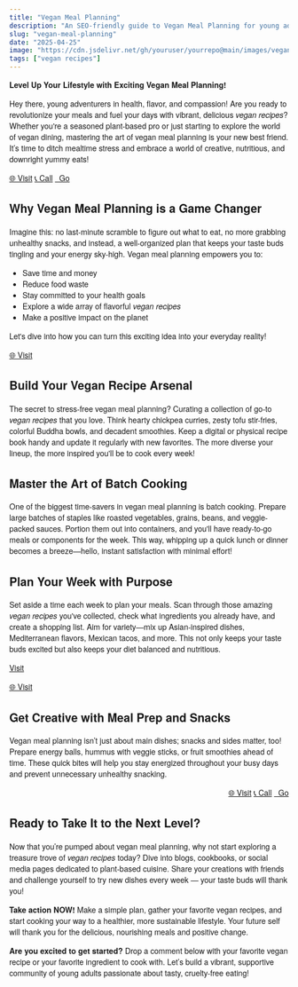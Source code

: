 ```yaml
---
title: "Vegan Meal Planning"
description: "An SEO-friendly guide to Vegan Meal Planning for young adults."
slug: "vegan-meal-planning"
date: "2025-04-25"
image: "https://cdn.jsdelivr.net/gh/youruser/yourrepo@main/images/vegan.jpg"
tags: ["vegan recipes"]
---
```

<style>
  body {
    font-family: "Helvetica Neue", Helvetica, Arial, sans-serif;
  }
</style>

**Level Up Your Lifestyle with Exciting Vegan Meal Planning!**

Hey there, young adventurers in health, flavor, and compassion! Are you ready to revolutionize your meals and fuel your days with vibrant, delicious *vegan recipes*? Whether you're a seasoned plant-based pro or just starting to explore the world of vegan dining, mastering the art of vegan meal planning is your new best friend. It’s time to ditch mealtime stress and embrace a world of creative, nutritious, and downright yummy eats!

<a href="https://example.com" class="button">🌐 Visit</a>
<a href="tel:+1234567890" class="button">📞 Call</a>
<a href="https://t.me/example" class="button primary">🚀 Go</a>

## Why Vegan Meal Planning is a Game Changer

Imagine this: no last-minute scramble to figure out what to eat, no more grabbing unhealthy snacks, and instead, a well-organized plan that keeps your taste buds tingling and your energy sky-high. Vegan meal planning empowers you to:

- Save time and money
- Reduce food waste
- Stay committed to your health goals
- Explore a wide array of flavorful *vegan recipes*
- Make a positive impact on the planet

Let's dive into how you can turn this exciting idea into your everyday reality!

<a href="https://example.com" class="inline-block bg-blue-600 text-white px-4 py-2 rounded-lg shadow hover:bg-blue-700">
  🌐 Visit
</a>

## Build Your Vegan Recipe Arsenal

The secret to stress-free vegan meal planning? Curating a collection of go-to *vegan recipes* that you love. Think hearty chickpea curries, zesty tofu stir-fries, colorful Buddha bowls, and decadent smoothies. Keep a digital or physical recipe book handy and update it regularly with new favorites. The more diverse your lineup, the more inspired you'll be to cook every week!

## Master the Art of Batch Cooking

One of the biggest time-savers in vegan meal planning is batch cooking. Prepare large batches of staples like roasted vegetables, grains, beans, and veggie-packed sauces. Portion them out into containers, and you'll have ready-to-go meals or components for the week. This way, whipping up a quick lunch or dinner becomes a breeze—hello, instant satisfaction with minimal effort!

## Plan Your Week with Purpose

Set aside a time each week to plan your meals. Scan through those amazing *vegan recipes* you've collected, check what ingredients you already have, and create a shopping list. Aim for variety—mix up Asian-inspired dishes, Mediterranean flavors, Mexican tacos, and more. This not only keeps your taste buds excited but also keeps your diet balanced and nutritious.

<a href="#" class="inline-block bg-blue-600 text-white px-4 py-2 rounded-lg shadow hover:bg-blue-700">Visit</a>

<a href="#" class="inline-block bg-blue-600 text-white px-4 py-2 rounded-lg shadow hover:bg-blue-700">
  🌐 Visit
</a>

## Get Creative with Meal Prep and Snacks

Vegan meal planning isn’t just about main dishes; snacks and sides matter, too! Prepare energy balls, hummus with veggie sticks, or fruit smoothies ahead of time. These quick bites will help you stay energized throughout your busy days and prevent unnecessary unhealthy snacking.

<div style="text-align: right;">
  <a href="#" class="text-blue-500 hover:underline">🌐 Visit</a>
  <a href="#" class="text-blue-500 hover:underline ml-4">📞 Call</a>
  <a href="#" class="text-blue-500 hover:underline ml-4">🚀 Go</a>
</div>

## Ready to Take It to the Next Level?

Now that you’re pumped about vegan meal planning, why not start exploring a treasure trove of *vegan recipes* today? Dive into blogs, cookbooks, or social media pages dedicated to plant-based cuisine. Share your creations with friends and challenge yourself to try new dishes every week — your taste buds will thank you!

**Take action NOW!** Make a simple plan, gather your favorite vegan recipes, and start cooking your way to a healthier, more sustainable lifestyle. Your future self will thank you for the delicious, nourishing meals and positive change.

**Are you excited to get started?** Drop a comment below with your favorite vegan recipe or your favorite ingredient to cook with. Let’s build a vibrant, supportive community of young adults passionate about tasty, cruelty-free eating!

